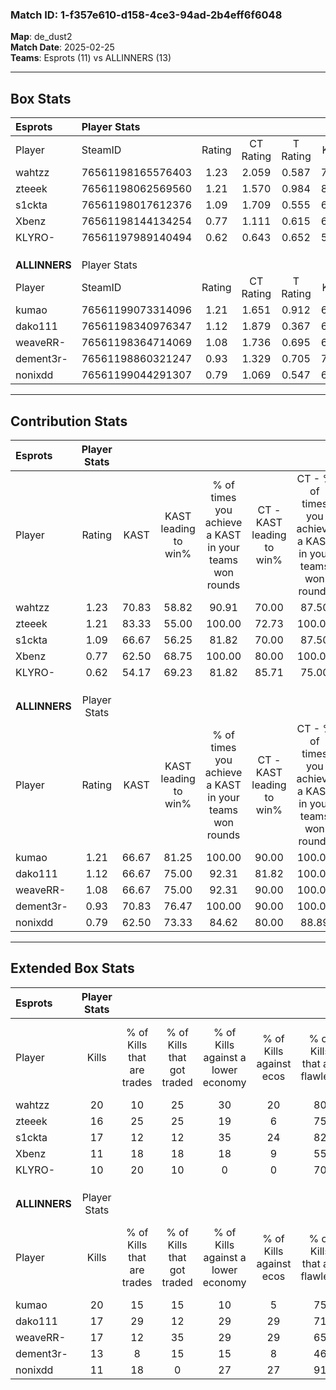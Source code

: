 ### Match ID: 1-f357e610-d158-4ce3-94ad-2b4eff6f6048  
**Map**: de_dust2  
**Match Date**: 2025-02-25  
**Teams**: Esprots (11) vs ALLINNERS (13)  

---  

## Box Stats  

| **Esprots**   | Player Stats      |        |           |          |       |      |       |         |        |      |     |
| :- | :- | :-: | :-: | :-: | :-: | :-: | :-: | :-: | :-: | :-: | :-: |
| Player        | SteamID           | Rating | CT Rating | T Rating | KAST  | ADR  | Kills | Assists | Deaths | K/D  | HS% |
| wahtzz        | 76561198165576403 |  1.23  |   2.059   |  0.587   | 70.83 | 83.8 |  20   |    5    |   16   | 1.25 | 55  |
| zteeek        | 76561198062569560 |  1.21  |   1.570   |  0.984   | 83.33 | 65.7 |  16   |   10    |   13   | 1.23 | 62  |
| s1ckta        | 76561198017612376 |  1.09  |   1.709   |  0.555   | 66.67 | 77.3 |  17   |    3    |   15   | 1.13 | 47  |
| Xbenz         | 76561198144134254 |  0.77  |   1.111   |  0.615   | 62.50 | 61.0 |  11   |    3    |   16   | 0.69 | 63  |
| KLYRO-        | 76561197989140494 |  0.62  |   0.643   |  0.652   | 54.17 | 54.9 |  10   |    6    |   18   | 0.56 | 80  |
|               |                   |        |           |          |       |      |       |         |        |      |     |
|               |                   |        |           |          |       |      |       |         |        |      |     |
|               |                   |        |           |          |       |      |       |         |        |      |     |
| **ALLINNERS** | Player Stats      |        |           |          |       |      |       |         |        |      |     |
| Player        | SteamID           | Rating | CT Rating | T Rating | KAST  | ADR  | Kills | Assists | Deaths | K/D  | HS% |
| kumao         | 76561199073314096 |  1.21  |   1.651   |  0.912   | 66.67 | 89.0 |  20   |    4    |   16   | 1.25 | 60  |
| dako111       | 76561198340976347 |  1.12  |   1.879   |  0.367   | 66.67 | 61.9 |  17   |    2    |   11   | 1.55 | 76  |
| weaveRR-      | 76561198364714069 |  1.08  |   1.736   |  0.695   | 66.67 | 92.8 |  17   |    6    |   18   | 0.94 | 70  |
| dement3r-     | 76561198860321247 |  0.93  |   1.329   |  0.705   | 70.83 | 63.2 |  13   |    3    |   15   | 0.87 | 53  |
| nonixdd       | 76561199044291307 |  0.79  |   1.069   |  0.547   | 62.50 | 53.2 |  11   |    3    |   14   | 0.79 | 18  |
---  

## Contribution Stats  

| **Esprots**   | Player Stats |       |                      |                                                        |                           |                                                             |                          |                                                            |
| :- | :-: | :-: | :-: | :-: | :-: | :-: | :-: | :-: |
| Player        |    Rating    | KAST  | KAST leading to win% | % of times you achieve a KAST in your teams won rounds | CT - KAST leading to win% | CT - % of times you achieve a KAST in your teams won rounds | T - KAST leading to win% | T - % of times you achieve a KAST in your teams won rounds |
| wahtzz        |     1.23     | 70.83 |        58.82         |                         90.91                          |           70.00           |                            87.50                            |          42.86           |                           100.00                           |
| zteeek        |     1.21     | 83.33 |        55.00         |                         100.00                         |           72.73           |                           100.00                            |          33.33           |                           100.00                           |
| s1ckta        |     1.09     | 66.67 |        56.25         |                         81.82                          |           70.00           |                            87.50                            |          33.33           |                           66.67                            |
| Xbenz         |     0.77     | 62.50 |        68.75         |                         100.00                         |           80.00           |                           100.00                            |          50.00           |                           100.00                           |
| KLYRO-        |     0.62     | 54.17 |        69.23         |                         81.82                          |           85.71           |                            75.00                            |          50.00           |                           100.00                           |
|               |              |       |                      |                                                        |                           |                                                             |                          |                                                            |
|               |              |       |                      |                                                        |                           |                                                             |                          |                                                            |
|               |              |       |                      |                                                        |                           |                                                             |                          |                                                            |
| **ALLINNERS** | Player Stats |       |                      |                                                        |                           |                                                             |                          |                                                            |
| Player        |    Rating    | KAST  | KAST leading to win% | % of times you achieve a KAST in your teams won rounds | CT - KAST leading to win% | CT - % of times you achieve a KAST in your teams won rounds | T - KAST leading to win% | T - % of times you achieve a KAST in your teams won rounds |
| kumao         |     1.21     | 66.67 |        81.25         |                         100.00                         |           90.00           |                           100.00                            |          66.67           |                           100.00                           |
| dako111       |     1.12     | 66.67 |        75.00         |                         92.31                          |           81.82           |                           100.00                            |          60.00           |                           75.00                            |
| weaveRR-      |     1.08     | 66.67 |        75.00         |                         92.31                          |           90.00           |                           100.00                            |          50.00           |                           75.00                            |
| dement3r-     |     0.93     | 70.83 |        76.47         |                         100.00                         |           90.00           |                           100.00                            |          57.14           |                           100.00                           |
| nonixdd       |     0.79     | 62.50 |        73.33         |                         84.62                          |           80.00           |                            88.89                            |          60.00           |                           75.00                            |
---  

## Extended Box Stats  

| **Esprots**   | Player Stats |                            |                            |                                    |                         |                              |                                 |        |                             |                                     |                          |                               |                            |
| :- | :-: | :-: | :-: | :-: | :-: | :-: | :-: | :-: | :-: | :-: | :-: | :-: | :-: |
| Player        |    Kills     | % of Kills that are trades | % of Kills that got traded | % of Kills against a lower economy | % of Kills against ecos | % of Kills that are flawless | % of Kills that are close duels | Deaths | % of Deaths that get traded | % of Deaths against a lower economy | % of Deaths against ecos | % of Deaths that are flawless | % of Deaths that are close |
| wahtzz        |      20      |             10             |             25             |                 30                 |           20            |              80              |               15                |   16   |             25              |                 13                  |            6             |              75               |             6              |
| zteeek        |      16      |             25             |             25             |                 19                 |            6            |              75              |                0                |   13   |             23              |                  8                  |            0             |              69               |             8              |
| s1ckta        |      17      |             12             |             12             |                 35                 |           24            |              82              |                0                |   15   |             13              |                  7                  |            0             |              87               |             0              |
| Xbenz         |      11      |             18             |             18             |                 18                 |            9            |              55              |                9                |   16   |             19              |                  6                  |            0             |              50               |             6              |
| KLYRO-        |      10      |             20             |             10             |                 0                  |            0            |              70              |                0                |   18   |              6              |                 17                  |            6             |              67               |             6              |
|               |              |                            |                            |                                    |                         |                              |                                 |        |                             |                                     |                          |                               |                            |
|               |              |                            |                            |                                    |                         |                              |                                 |        |                             |                                     |                          |                               |                            |
|               |              |                            |                            |                                    |                         |                              |                                 |        |                             |                                     |                          |                               |                            |
| **ALLINNERS** | Player Stats |                            |                            |                                    |                         |                              |                                 |        |                             |                                     |                          |                               |                            |
| Player        |    Kills     | % of Kills that are trades | % of Kills that got traded | % of Kills against a lower economy | % of Kills against ecos | % of Kills that are flawless | % of Kills that are close duels | Deaths | % of Deaths that get traded | % of Deaths against a lower economy | % of Deaths against ecos | % of Deaths that are flawless | % of Deaths that are close |
| kumao         |      20      |             15             |             15             |                 10                 |            5            |              75              |                5                |   16   |             19              |                 13                  |            6             |              69               |             0              |
| dako111       |      17      |             29             |             12             |                 29                 |           29            |              71              |                6                |   11   |              0              |                  9                  |            0             |              91               |             0              |
| weaveRR-      |      17      |             12             |             35             |                 29                 |           29            |              65              |                6                |   18   |             33              |                 17                  |            11            |              72               |             11             |
| dement3r-     |      13      |             8              |             15             |                 15                 |            8            |              46              |                8                |   15   |             27              |                 13                  |            7             |              67               |             0              |
| nonixdd       |      11      |             18             |             0              |                 27                 |           27            |              91              |                0                |   14   |              7              |                 14                  |            7             |              79               |             14             |

